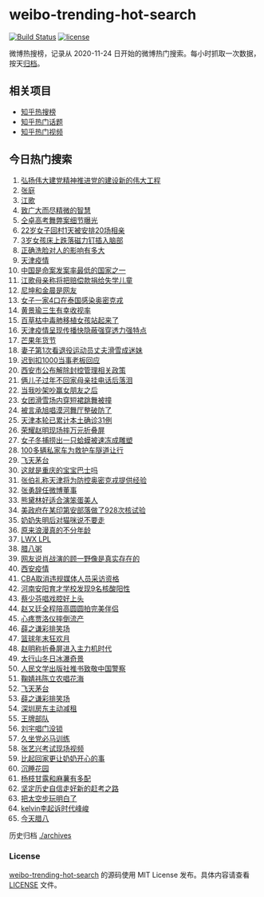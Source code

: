 # weibo-trending-hot-search

[![Build Status](https://github.com/justjavac/weibo-trending-hot-search/workflows/ci/badge.svg?branch=master)](https://github.com/justjavac/weibo-trending-hot-search/actions)
[![license](https://img.shields.io/github/license/justjavac/weibo-trending-hot-search)](https://github.com/justjavac/weibo-trending-hot-search/blob/master/LICENSE)

微博热搜榜，记录从 2020-11-24 日开始的微博热门搜索。每小时抓取一次数据，按天[归档](./archives)。

## 相关项目

- [知乎热搜榜](https://github.com/justjavac/zhihu-trending-top-search)
- [知乎热门话题](https://github.com/justjavac/zhihu-trending-hot-questions)
- [知乎热门视频](https://github.com/justjavac/zhihu-trending-hot-video)

## 今日热门搜索

<!-- BEGIN -->
<!-- 最后更新时间 Tue Jan 11 2022 04:15:44 GMT+0800 (China Standard Time) -->

1. [弘扬伟大建党精神推进党的建设新的伟大工程](https://s.weibo.com//weibo?q=%23%E5%BC%98%E6%89%AC%E4%BC%9F%E5%A4%A7%E5%BB%BA%E5%85%9A%E7%B2%BE%E7%A5%9E%E6%8E%A8%E8%BF%9B%E5%85%9A%E7%9A%84%E5%BB%BA%E8%AE%BE%E6%96%B0%E7%9A%84%E4%BC%9F%E5%A4%A7%E5%B7%A5%E7%A8%8B%23&Refer=new_time)
1. [张庭](https://s.weibo.com//weibo?q=%E5%BC%A0%E5%BA%AD&Refer=top)
1. [江歌](https://s.weibo.com//weibo?q=%E6%B1%9F%E6%AD%8C&Refer=top)
1. [致广大而尽精微的智慧](https://s.weibo.com//weibo?q=%23%E8%87%B4%E5%B9%BF%E5%A4%A7%E8%80%8C%E5%B0%BD%E7%B2%BE%E5%BE%AE%E7%9A%84%E6%99%BA%E6%85%A7%23&Refer=top)
1. [仝卓高考舞弊案细节曝光](https://s.weibo.com//weibo?q=%23%E4%BB%9D%E5%8D%93%E9%AB%98%E8%80%83%E8%88%9E%E5%BC%8A%E6%A1%88%E7%BB%86%E8%8A%82%E6%9B%9D%E5%85%89%23&Refer=top)
1. [22岁女子回村1天被安排20场相亲](https://s.weibo.com//weibo?q=%2322%E5%B2%81%E5%A5%B3%E5%AD%90%E5%9B%9E%E6%9D%911%E5%A4%A9%E8%A2%AB%E5%AE%89%E6%8E%9220%E5%9C%BA%E7%9B%B8%E4%BA%B2%23&Refer=top)
1. [3岁女孩床上跌落磁力钉插入脑部](https://s.weibo.com//weibo?q=%233%E5%B2%81%E5%A5%B3%E5%AD%A9%E5%BA%8A%E4%B8%8A%E8%B7%8C%E8%90%BD%E7%A3%81%E5%8A%9B%E9%92%89%E6%8F%92%E5%85%A5%E8%84%91%E9%83%A8%23&Refer=top)
1. [正确洗脸对人的影响有多大](https://s.weibo.com//weibo?q=%23%E6%AD%A3%E7%A1%AE%E6%B4%97%E8%84%B8%E5%AF%B9%E4%BA%BA%E7%9A%84%E5%BD%B1%E5%93%8D%E6%9C%89%E5%A4%9A%E5%A4%A7%23&Refer=top)
1. [天津疫情](https://s.weibo.com//weibo?q=%23%E5%A4%A9%E6%B4%A5%E7%96%AB%E6%83%85%23&Refer=top)
1. [中国是命案发案率最低的国家之一](https://s.weibo.com//weibo?q=%23%E4%B8%AD%E5%9B%BD%E6%98%AF%E5%91%BD%E6%A1%88%E5%8F%91%E6%A1%88%E7%8E%87%E6%9C%80%E4%BD%8E%E7%9A%84%E5%9B%BD%E5%AE%B6%E4%B9%8B%E4%B8%80%23&Refer=top)
1. [江歌母亲称将把赔偿款捐给失学儿童](https://s.weibo.com//weibo?q=%23%E6%B1%9F%E6%AD%8C%E6%AF%8D%E4%BA%B2%E7%A7%B0%E5%B0%86%E6%8A%8A%E8%B5%94%E5%81%BF%E6%AC%BE%E6%8D%90%E7%BB%99%E5%A4%B1%E5%AD%A6%E5%84%BF%E7%AB%A5%23&Refer=top)
1. [尼坤和金晨是网友](https://s.weibo.com//weibo?q=%23%E5%B0%BC%E5%9D%A4%E5%92%8C%E9%87%91%E6%99%A8%E6%98%AF%E7%BD%91%E5%8F%8B%23&Refer=top)
1. [女子一家4口在泰国感染奥密克戎](https://s.weibo.com//weibo?q=%23%E5%A5%B3%E5%AD%90%E4%B8%80%E5%AE%B64%E5%8F%A3%E5%9C%A8%E6%B3%B0%E5%9B%BD%E6%84%9F%E6%9F%93%E5%A5%A5%E5%AF%86%E5%85%8B%E6%88%8E%23&Refer=top)
1. [黄景瑜三生有幸收视率](https://s.weibo.com//weibo?q=%E9%BB%84%E6%99%AF%E7%91%9C%E4%B8%89%E7%94%9F%E6%9C%89%E5%B9%B8%E6%94%B6%E8%A7%86%E7%8E%87&Refer=top)
1. [百草枯中毒肺移植女孩站起来了](https://s.weibo.com//weibo?q=%23%E7%99%BE%E8%8D%89%E6%9E%AF%E4%B8%AD%E6%AF%92%E8%82%BA%E7%A7%BB%E6%A4%8D%E5%A5%B3%E5%AD%A9%E7%AB%99%E8%B5%B7%E6%9D%A5%E4%BA%86%23&Refer=top)
1. [天津疫情呈现传播快隐蔽强穿透力强特点](https://s.weibo.com//weibo?q=%23%E5%A4%A9%E6%B4%A5%E7%96%AB%E6%83%85%E5%91%88%E7%8E%B0%E4%BC%A0%E6%92%AD%E5%BF%AB%E9%9A%90%E8%94%BD%E5%BC%BA%E7%A9%BF%E9%80%8F%E5%8A%9B%E5%BC%BA%E7%89%B9%E7%82%B9%23&Refer=top)
1. [芒果年货节](https://s.weibo.com//weibo?q=%E8%8A%92%E6%9E%9C%E5%B9%B4%E8%B4%A7%E8%8A%82&Refer=top)
1. [妻子第1次看退役运动员丈夫滑雪成迷妹](https://s.weibo.com//weibo?q=%23%E5%A6%BB%E5%AD%90%E7%AC%AC1%E6%AC%A1%E7%9C%8B%E9%80%80%E5%BD%B9%E8%BF%90%E5%8A%A8%E5%91%98%E4%B8%88%E5%A4%AB%E6%BB%91%E9%9B%AA%E6%88%90%E8%BF%B7%E5%A6%B9%23&Refer=top)
1. [迟到扣1000当事老板回应](https://s.weibo.com//weibo?q=%23%E8%BF%9F%E5%88%B0%E6%89%A31000%E5%BD%93%E4%BA%8B%E8%80%81%E6%9D%BF%E5%9B%9E%E5%BA%94%23&Refer=top)
1. [西安市公布解除封控管理相关政策](https://s.weibo.com//weibo?q=%23%E8%A5%BF%E5%AE%89%E5%B8%82%E5%85%AC%E5%B8%83%E8%A7%A3%E9%99%A4%E5%B0%81%E6%8E%A7%E7%AE%A1%E7%90%86%E7%9B%B8%E5%85%B3%E6%94%BF%E7%AD%96%23&Refer=top)
1. [俩儿子过年不回家母亲挂电话后落泪](https://s.weibo.com//weibo?q=%23%E4%BF%A9%E5%84%BF%E5%AD%90%E8%BF%87%E5%B9%B4%E4%B8%8D%E5%9B%9E%E5%AE%B6%E6%AF%8D%E4%BA%B2%E6%8C%82%E7%94%B5%E8%AF%9D%E5%90%8E%E8%90%BD%E6%B3%AA%23&Refer=top)
1. [当我吵架吵赢女朋友之后](https://s.weibo.com//weibo?q=%23%E5%BD%93%E6%88%91%E5%90%B5%E6%9E%B6%E5%90%B5%E8%B5%A2%E5%A5%B3%E6%9C%8B%E5%8F%8B%E4%B9%8B%E5%90%8E%23&Refer=top)
1. [女团滑雪场内穿短裙跳舞被撞](https://s.weibo.com//weibo?q=%23%E5%A5%B3%E5%9B%A2%E6%BB%91%E9%9B%AA%E5%9C%BA%E5%86%85%E7%A9%BF%E7%9F%AD%E8%A3%99%E8%B7%B3%E8%88%9E%E8%A2%AB%E6%92%9E%23&Refer=top)
1. [被言承旭唱漠河舞厅整破防了](https://s.weibo.com//weibo?q=%23%E8%A2%AB%E8%A8%80%E6%89%BF%E6%97%AD%E5%94%B1%E6%BC%A0%E6%B2%B3%E8%88%9E%E5%8E%85%E6%95%B4%E7%A0%B4%E9%98%B2%E4%BA%86%23&Refer=top)
1. [天津本轮已累计本土确诊31例](https://s.weibo.com//weibo?q=%23%E5%A4%A9%E6%B4%A5%E6%9C%AC%E8%BD%AE%E5%B7%B2%E7%B4%AF%E8%AE%A1%E6%9C%AC%E5%9C%9F%E7%A1%AE%E8%AF%8A31%E4%BE%8B%23&Refer=top)
1. [荣耀赵明现场摔万元折叠屏](https://s.weibo.com//weibo?q=%23%E8%8D%A3%E8%80%80%E8%B5%B5%E6%98%8E%E7%8E%B0%E5%9C%BA%E6%91%94%E4%B8%87%E5%85%83%E6%8A%98%E5%8F%A0%E5%B1%8F%23&Refer=top)
1. [女子冬捕捞出一只蛤蟆被速冻成雕塑](https://s.weibo.com//weibo?q=%23%E5%A5%B3%E5%AD%90%E5%86%AC%E6%8D%95%E6%8D%9E%E5%87%BA%E4%B8%80%E5%8F%AA%E8%9B%A4%E8%9F%86%E8%A2%AB%E9%80%9F%E5%86%BB%E6%88%90%E9%9B%95%E5%A1%91%23&Refer=top)
1. [100多辆私家车为救护车隧道让行](https://s.weibo.com//weibo?q=%23100%E5%A4%9A%E8%BE%86%E7%A7%81%E5%AE%B6%E8%BD%A6%E4%B8%BA%E6%95%91%E6%8A%A4%E8%BD%A6%E9%9A%A7%E9%81%93%E8%AE%A9%E8%A1%8C%23&Refer=top)
1. [飞天茅台](https://s.weibo.com//weibo?q=%E9%A3%9E%E5%A4%A9%E8%8C%85%E5%8F%B0&Refer=top)
1. [这就是重庆的宝宝巴士吗](https://s.weibo.com//weibo?q=%23%E8%BF%99%E5%B0%B1%E6%98%AF%E9%87%8D%E5%BA%86%E7%9A%84%E5%AE%9D%E5%AE%9D%E5%B7%B4%E5%A3%AB%E5%90%97%23&Refer=top)
1. [张伯礼称天津将为防控奥密克戎提供经验](https://s.weibo.com//weibo?q=%23%E5%BC%A0%E4%BC%AF%E7%A4%BC%E7%A7%B0%E5%A4%A9%E6%B4%A5%E5%B0%86%E4%B8%BA%E9%98%B2%E6%8E%A7%E5%A5%A5%E5%AF%86%E5%85%8B%E6%88%8E%E6%8F%90%E4%BE%9B%E7%BB%8F%E9%AA%8C%23&Refer=top)
1. [张勇辞任微博董事](https://s.weibo.com//weibo?q=%E5%BC%A0%E5%8B%87%E8%BE%9E%E4%BB%BB%E5%BE%AE%E5%8D%9A%E8%91%A3%E4%BA%8B&Refer=top)
1. [熊黛林好适合演笨蛋美人](https://s.weibo.com//weibo?q=%23%E7%86%8A%E9%BB%9B%E6%9E%97%E5%A5%BD%E9%80%82%E5%90%88%E6%BC%94%E7%AC%A8%E8%9B%8B%E7%BE%8E%E4%BA%BA%23&Refer=top)
1. [美政府在某印第安部落做了928次核试验](https://s.weibo.com//weibo?q=%23%E7%BE%8E%E6%94%BF%E5%BA%9C%E5%9C%A8%E6%9F%90%E5%8D%B0%E7%AC%AC%E5%AE%89%E9%83%A8%E8%90%BD%E5%81%9A%E4%BA%86928%E6%AC%A1%E6%A0%B8%E8%AF%95%E9%AA%8C%23&Refer=top)
1. [奶奶失明后对猫咪说不要走](https://s.weibo.com//weibo?q=%23%E5%A5%B6%E5%A5%B6%E5%A4%B1%E6%98%8E%E5%90%8E%E5%AF%B9%E7%8C%AB%E5%92%AA%E8%AF%B4%E4%B8%8D%E8%A6%81%E8%B5%B0%23&Refer=top)
1. [原来浪漫真的不分年龄](https://s.weibo.com//weibo?q=%23%E5%8E%9F%E6%9D%A5%E6%B5%AA%E6%BC%AB%E7%9C%9F%E7%9A%84%E4%B8%8D%E5%88%86%E5%B9%B4%E9%BE%84%23&Refer=top)
1. [LWX LPL](https://s.weibo.com//weibo?q=LWX%20LPL&Refer=top)
1. [腊八粥](https://s.weibo.com//weibo?q=%E8%85%8A%E5%85%AB%E7%B2%A5&Refer=top)
1. [网友说肖战演的顾一野像是真实存在的](https://s.weibo.com//weibo?q=%23%E7%BD%91%E5%8F%8B%E8%AF%B4%E8%82%96%E6%88%98%E6%BC%94%E7%9A%84%E9%A1%BE%E4%B8%80%E9%87%8E%E5%83%8F%E6%98%AF%E7%9C%9F%E5%AE%9E%E5%AD%98%E5%9C%A8%E7%9A%84%23&Refer=top)
1. [西安疫情](https://s.weibo.com//weibo?q=%23%E8%A5%BF%E5%AE%89%E7%96%AB%E6%83%85%23&Refer=top)
1. [CBA取消违规媒体人员采访资格](https://s.weibo.com//weibo?q=%23CBA%E5%8F%96%E6%B6%88%E8%BF%9D%E8%A7%84%E5%AA%92%E4%BD%93%E4%BA%BA%E5%91%98%E9%87%87%E8%AE%BF%E8%B5%84%E6%A0%BC%23&Refer=top)
1. [河南安阳育才学校发现9名核酸阳性](https://s.weibo.com//weibo?q=%23%E6%B2%B3%E5%8D%97%E5%AE%89%E9%98%B3%E8%82%B2%E6%89%8D%E5%AD%A6%E6%A0%A1%E5%8F%91%E7%8E%B09%E5%90%8D%E6%A0%B8%E9%85%B8%E9%98%B3%E6%80%A7%23&Refer=top)
1. [蔡少芬唱戏腔好上头](https://s.weibo.com//weibo?q=%23%E8%94%A1%E5%B0%91%E8%8A%AC%E5%94%B1%E6%88%8F%E8%85%94%E5%A5%BD%E4%B8%8A%E5%A4%B4%23&Refer=top)
1. [赵又廷全程陪高圆圆拍完美伴侣](https://s.weibo.com//weibo?q=%23%E8%B5%B5%E5%8F%88%E5%BB%B7%E5%85%A8%E7%A8%8B%E9%99%AA%E9%AB%98%E5%9C%86%E5%9C%86%E6%8B%8D%E5%AE%8C%E7%BE%8E%E4%BC%B4%E4%BE%A3%23&Refer=top)
1. [心疼贾洛仪摔倒流产](https://s.weibo.com//weibo?q=%23%E5%BF%83%E7%96%BC%E8%B4%BE%E6%B4%9B%E4%BB%AA%E6%91%94%E5%80%92%E6%B5%81%E4%BA%A7%23&Refer=top)
1. [薛之谦彩排笑场](https://s.weibo.com//weibo?q=%E8%96%9B%E4%B9%8B%E8%B0%A6%E5%BD%A9%E6%8E%92%E7%AC%91%E5%9C%BA&Refer=top)
1. [篮球年末狂欢月](https://s.weibo.com//weibo?q=%23%E7%AF%AE%E7%90%83%E5%B9%B4%E6%9C%AB%E7%8B%82%E6%AC%A2%E6%9C%88%23&Refer=top)
1. [赵明称折叠屏进入主力机时代](https://s.weibo.com//weibo?q=%23%E8%B5%B5%E6%98%8E%E7%A7%B0%E6%8A%98%E5%8F%A0%E5%B1%8F%E8%BF%9B%E5%85%A5%E4%B8%BB%E5%8A%9B%E6%9C%BA%E6%97%B6%E4%BB%A3%23&Refer=top)
1. [太行山冬日冰瀑奇景](https://s.weibo.com//weibo?q=%23%E5%A4%AA%E8%A1%8C%E5%B1%B1%E5%86%AC%E6%97%A5%E5%86%B0%E7%80%91%E5%A5%87%E6%99%AF%23&Refer=top)
1. [人民文学出版社推书致敬中国警察](https://s.weibo.com//weibo?q=%23%E4%BA%BA%E6%B0%91%E6%96%87%E5%AD%A6%E5%87%BA%E7%89%88%E7%A4%BE%E6%8E%A8%E4%B9%A6%E8%87%B4%E6%95%AC%E4%B8%AD%E5%9B%BD%E8%AD%A6%E5%AF%9F%23&Refer=top)
1. [鞠婧祎陈立农唱花海](https://s.weibo.com//weibo?q=%23%E9%9E%A0%E5%A9%A7%E7%A5%8E%E9%99%88%E7%AB%8B%E5%86%9C%E5%94%B1%E8%8A%B1%E6%B5%B7%23&Refer=top)
1. [飞天茅台](https://s.weibo.com//weibo?q=%23%E9%A3%9E%E5%A4%A9%E8%8C%85%E5%8F%B0%23&Refer=top)
1. [薛之谦彩排笑场](https://s.weibo.com//weibo?q=%23%E8%96%9B%E4%B9%8B%E8%B0%A6%E5%BD%A9%E6%8E%92%E7%AC%91%E5%9C%BA%23&Refer=top)
1. [深圳房东主动减租](https://s.weibo.com//weibo?q=%23%E6%B7%B1%E5%9C%B3%E6%88%BF%E4%B8%9C%E4%B8%BB%E5%8A%A8%E5%87%8F%E7%A7%9F%23&Refer=top)
1. [王牌部队](https://s.weibo.com//weibo?q=%E7%8E%8B%E7%89%8C%E9%83%A8%E9%98%9F&Refer=top)
1. [刘宇唱门没锁](https://s.weibo.com//weibo?q=%23%E5%88%98%E5%AE%87%E5%94%B1%E9%97%A8%E6%B2%A1%E9%94%81%23&Refer=top)
1. [久坐党必马训练](https://s.weibo.com//weibo?q=%23%E4%B9%85%E5%9D%90%E5%85%9A%E5%BF%85%E9%A9%AC%E8%AE%AD%E7%BB%83%23&Refer=top)
1. [张艺兴考试现场视频](https://s.weibo.com//weibo?q=%23%E5%BC%A0%E8%89%BA%E5%85%B4%E8%80%83%E8%AF%95%E7%8E%B0%E5%9C%BA%E8%A7%86%E9%A2%91%23&Refer=top)
1. [比起回家更让奶奶开心的事](https://s.weibo.com//weibo?q=%23%E6%AF%94%E8%B5%B7%E5%9B%9E%E5%AE%B6%E6%9B%B4%E8%AE%A9%E5%A5%B6%E5%A5%B6%E5%BC%80%E5%BF%83%E7%9A%84%E4%BA%8B%23&Refer=top)
1. [沉睡花园](https://s.weibo.com//weibo?q=%E6%B2%89%E7%9D%A1%E8%8A%B1%E5%9B%AD&Refer=top)
1. [杨枝甘露和麻薯有多配](https://s.weibo.com//weibo?q=%23%E6%9D%A8%E6%9E%9D%E7%94%98%E9%9C%B2%E5%92%8C%E9%BA%BB%E8%96%AF%E6%9C%89%E5%A4%9A%E9%85%8D%23&Refer=top)
1. [坚定历史自信走好新的赶考之路](https://s.weibo.com//weibo?q=%23%E5%9D%9A%E5%AE%9A%E5%8E%86%E5%8F%B2%E8%87%AA%E4%BF%A1%E8%B5%B0%E5%A5%BD%E6%96%B0%E7%9A%84%E8%B5%B6%E8%80%83%E4%B9%8B%E8%B7%AF%23&Refer=new_time)
1. [把太空步玩明白了](https://s.weibo.com//weibo?q=%23%E6%8A%8A%E5%A4%AA%E7%A9%BA%E6%AD%A5%E7%8E%A9%E6%98%8E%E7%99%BD%E4%BA%86%23&Refer=top)
1. [kelvin李起诉时代峰峻](https://s.weibo.com//weibo?q=%23kelvin%E6%9D%8E%E8%B5%B7%E8%AF%89%E6%97%B6%E4%BB%A3%E5%B3%B0%E5%B3%BB%23&Refer=top)
1. [今天腊八](https://s.weibo.com//weibo?q=%23%E4%BB%8A%E5%A4%A9%E8%85%8A%E5%85%AB%23&Refer=top)

<!-- END -->

历史归档 [./archives](./archives)

### License

[weibo-trending-hot-search](https://github.com/justjavac/weibo-trending-hot-search)
的源码使用 MIT License 发布。具体内容请查看 [LICENSE](./LICENSE) 文件。
